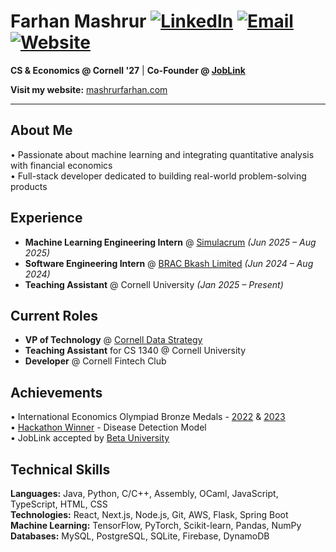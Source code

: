 # Farhan Mashrur  [![LinkedIn](https://img.shields.io/badge/-LinkedIn-0077B5?style=flat-square&logo=linkedin&logoColor=white)](https://www.linkedin.com/in/farhanmashrur) [![Email](https://img.shields.io/badge/-Email-D14836?style=flat-square&logo=gmail&logoColor=white)](mailto:fm454@cornell.edu) [![Website](https://img.shields.io/badge/-Website-4285F4?style=flat-square&logo=google-chrome&logoColor=white)](https://mashrurfarhan.com)

**CS & Economics @ Cornell '27** | **Co-Founder @ [JobLink](https://joblink.one)**


**Visit my website:** [mashrurfarhan.com](https://mashrurfarhan.com)

---

## About Me

• Passionate about machine learning and integrating quantitative analysis with financial economics  
• Full-stack developer dedicated to building real-world problem-solving products

## Experience

- **Machine Learning Engineering Intern** @ [Simulacrum](https://www.smlcrm.com) *(Jun 2025 – Aug 2025)*
- **Software Engineering Intern** @ [BRAC Bkash Limited](https://www.linkedin.com/company/bkash-limited/) *(Jun 2024 – Aug 2024)*
- **Teaching Assistant** @ Cornell University *(Jan 2025 – Present)*

## Current Roles

- **VP of Technology** @ [Cornell Data Strategy](https://cornelldatastrategy.com)
- **Teaching Assistant** for CS 1340 @ Cornell University
- **Developer** @ Cornell Fintech Club

## Achievements

• International Economics Olympiad Bronze Medals - [2022](https://www.thedailystar.net/youth/young-icons/global-achievements/news/team-bangladesh-wins-four-bronze-medals-intl-economics-olympiad-2152091) & [2023](https://www.thedailystar.net/shout/news/team-bangladesh-wins-silver-and-bronze-medals-the-international-economics-olympiad-2022-3102311)  
• [Hackathon Winner](https://www.linkedin.com/posts/farhanmashrur_i-am-very-thrilled-to-share-that-our-team-activity-7302084680705605632-d90o?utm_source=share&utm_medium=member_desktop) - Disease Detection Model  
• JobLink accepted by [Beta University](https://www.betauniversity.org)

## Technical Skills

**Languages:** Java, Python, C/C++, Assembly, OCaml, JavaScript, TypeScript, HTML, CSS  
**Technologies:** React, Next.js, Node.js, Git, AWS, Flask, Spring Boot  
**Machine Learning:** TensorFlow, PyTorch, Scikit-learn, Pandas, NumPy  
**Databases:** MySQL, PostgreSQL, SQLite, Firebase, DynamoDB
